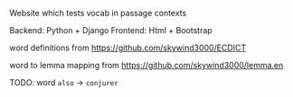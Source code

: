 Website which tests vocab in passage contexts

Backend: Python + Django
Frontend: Html + Bootstrap

word definitions from https://github.com/skywind3000/ECDICT

word to lemma mapping from https://github.com/skywind3000/lemma.en


TODO:
word `also` -> `conjurer`
